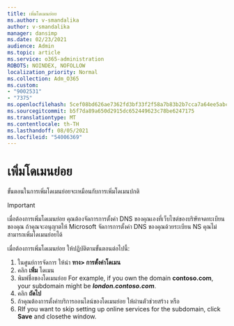 ```yaml
---
title: เพิ่มโดเมนย่อย
ms.author: v-smandalika
author: v-smandalika
manager: dansimp
ms.date: 02/23/2021
audience: Admin
ms.topic: article
ms.service: o365-administration
ROBOTS: NOINDEX, NOFOLLOW
localization_priority: Normal
ms.collection: Adm_O365
ms.custom:
- "9002531"
- "7375"
ms.openlocfilehash: 5cef08bd626ae7362fd3bf33f2f58a7b83b2b7cca7a64ee5abc9efaa546acd72
ms.sourcegitcommit: b5f7da89a650d2915dc652449623c78be6247175
ms.translationtype: MT
ms.contentlocale: th-TH
ms.lasthandoff: 08/05/2021
ms.locfileid: "54006369"
---
```

# <a name="add-a-subdomain"></a>เพิ่มโดเมนย่อย

ขั้นตอนในการเพิ่มโดเมนย่อยจะเหมือนกับการเพิ่มโดเมนปกติ 

> [!IMPORTANT]
> เมื่อต้องการเพิ่มโดเมนย่อย คุณต้องจัดการการตั้งค่า DNS ของคุณเองที่เว็บไซต์ของบริษัทจดทะเบียนของคุณ ถ้าคุณจะอนุญาตให้ Microsoft จัดการการตั้งค่า DNS ของคุณด้วยระเบียน NS คุณไม่สามารถเพิ่มโดเมนย่อยได้ 

เมื่อต้องการเพิ่มโดเมนย่อย ให้ปฏิบัติตามขั้นตอนต่อไปนี้:

1. ในศูนย์การจัดการ ให้นํา **ทาง> การตั้งค่าโดเมน**
2. คลิก **เพิ่ม** โดเมน
3. พิมพ์ชื่อของโดเมนย่อย For example, if you own the domain **contoso.com**, your subdomain might be **_london.contoso.com_**.
4. คลิก **ถัดไป**
5. ถ้าคุณต้องการตั้งค่าบริการออนไลน์ของโดเมนย่อย ให้ผ่านตัวช่วยสร้าง หรือ
6. RIf you want to skip setting up online services for the subdomain, click **Save** and closethe window.


